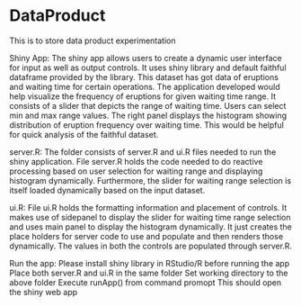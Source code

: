 DataProduct
===========

This is to store data product experimentation

Shiny App:
The shiny app allows users to create a dynamic user interface for input as well as output controls. It uses shiny library and default faithful dataframe provided by the library. This dataset has got data of eruptions and waiting time for certain operations. The application developed would help visualize the frequency of eruptions for given waiting time range.
It consists of a slider that depicts the range of waiting time. Users can select min and max range values.
The right panel displays the histogram showing distribution of eruption frequency over waiting time. This would be helpful for quick analysis of the faithful dataset.

server.R:
The folder consists of server.R and ui.R files needed to run the shiny application.
File server.R holds the code needed to do reactive processing based on user selection for waiting range and displaying histogram dynamically. Furthermore, the slider for waiting range selection is itself loaded dynamically based on the input dataset.

ui.R:
File ui.R holds the formatting information and placement of controls. It makes use of sidepanel to display the slider for waiting time range selection and uses main panel to display the histogram dynamically. It just creates the place holders for server code to use and populate and then renders those dynamically. The values in both the controls are populated through server.R.

Run the app:
Please install shiny library in RStudio/R before running the app
Place both server.R and ui.R in the same folder
Set working directory to the above folder
Execute runApp() from command promopt
This should open the shiny web app

